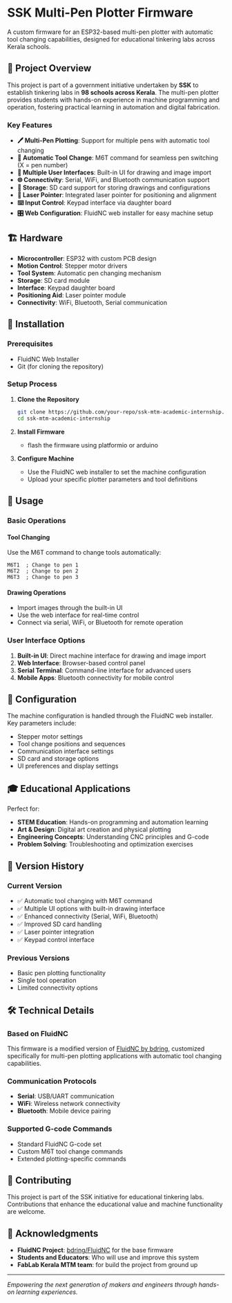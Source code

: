 # SSK Multi-Pen Plotter Firmware

A custom firmware for an ESP32-based multi-pen plotter with automatic tool changing capabilities, designed for educational tinkering labs across Kerala schools.

## 🎯 Project Overview

This project is part of a government initiative undertaken by **SSK** to establish tinkering labs in **98 schools across Kerala**. The multi-pen plotter provides students with hands-on experience in machine programming and operation, fostering practical learning in automation and digital fabrication.

### Key Features

- **🖊️ Multi-Pen Plotting**: Support for multiple pens with automatic tool changing
- **🔄 Automatic Tool Change**: M6T<X> command for seamless pen switching (X = pen number)
- **📱 Multiple User Interfaces**: Built-in UI for drawing and image import
- **🌐 Connectivity**: Serial, WiFi, and Bluetooth communication support
- **💾 Storage**: SD card support for storing drawings and configurations
- **🔦 Laser Pointer**: Integrated laser pointer for positioning and alignment
- **⌨️ Input Control**: Keypad interface via daughter board
- **🎛️ Web Configuration**: FluidNC web installer for easy machine setup

## 🏗️ Hardware

- **Microcontroller**: ESP32 with custom PCB design
- **Motion Control**: Stepper motor drivers
- **Tool System**: Automatic pen changing mechanism
- **Storage**: SD card module
- **Interface**: Keypad daughter board
- **Positioning Aid**: Laser pointer module
- **Connectivity**: WiFi, Bluetooth, Serial communication

## 🚀 Installation

### Prerequisites

- FluidNC Web Installer
- Git (for cloning the repository)

### Setup Process

1. **Clone the Repository**

   ```bash
   git clone https://github.com/your-repo/ssk-mtm-academic-internship.git
   cd ssk-mtm-academic-internship
   ```

2. **Install Firmware**
   - flash the firmware using platformio or arduino

3. **Configure Machine**
   - Use the FluidNC web installer to set the machine configuration
   - Upload your specific plotter parameters and tool definitions

## 📖 Usage

### Basic Operations

#### Tool Changing

Use the M6T command to change tools automatically:

```gcode
M6T1  ; Change to pen 1
M6T2  ; Change to pen 2
M6T3  ; Change to pen 3
```

#### Drawing Operations

- Import images through the built-in UI
- Use the web interface for real-time control
- Connect via serial, WiFi, or Bluetooth for remote operation

### User Interface Options

1. **Built-in UI**: Direct machine interface for drawing and image import
2. **Web Interface**: Browser-based control panel
3. **Serial Terminal**: Command-line interface for advanced users
4. **Mobile Apps**: Bluetooth connectivity for mobile control

## 🔧 Configuration

The machine configuration is handled through the FluidNC web installer. Key parameters include:

- Stepper motor settings
- Tool change positions and sequences
- Communication interface settings
- SD card and storage options
- UI preferences and display settings

## 🎓 Educational Applications

Perfect for:

- **STEM Education**: Hands-on programming and automation learning
- **Art & Design**: Digital art creation and physical plotting
- **Engineering Concepts**: Understanding CNC principles and G-code
- **Problem Solving**: Troubleshooting and optimization exercises

## 🔄 Version History

### Current Version

- ✅ Automatic tool changing with M6T<X> command
- ✅ Multiple UI options with built-in drawing interface
- ✅ Enhanced connectivity (Serial, WiFi, Bluetooth)
- ✅ Improved SD card handling
- ✅ Laser pointer integration
- ✅ Keypad control interface

### Previous Versions

- Basic pen plotting functionality
- Single tool operation
- Limited connectivity options

## 🛠️ Technical Details

### Based on FluidNC

This firmware is a modified version of [FluidNC by bdring](https://github.com/bdring/FluidNC), customized specifically for multi-pen plotting applications with automatic tool changing capabilities.

### Communication Protocols

- **Serial**: USB/UART communication
- **WiFi**: Wireless network connectivity
- **Bluetooth**: Mobile device pairing

### Supported G-code Commands

- Standard FluidNC G-code set
- Custom M6T<X> tool change commands
- Extended plotting-specific commands

## 🤝 Contributing

This project is part of the SSK initiative for educational tinkering labs. Contributions that enhance the educational value and machine functionality are welcome.


## 🙏 Acknowledgments

- **FluidNC Project**: [bdring/FluidNC](https://github.com/bdring/FluidNC) for the base firmware
- **Students and Educators**: Who will use and improve this system
- **FabLab Kerala MTM team**: for build the project from ground up

---

*Empowering the next generation of makers and engineers through hands-on learning experiences.*
